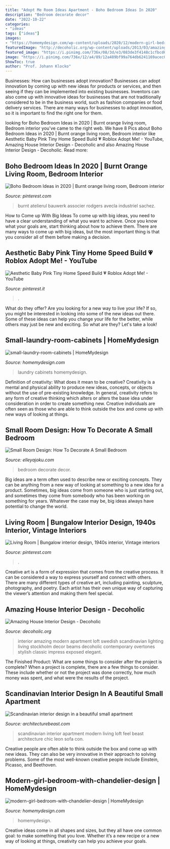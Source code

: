 ```yaml
---
title: "Adopt Me Room Ideas Apartment - Boho Bedroom Ideas In 2020"
description: "Bedroom decorate decor"
date: "2022-10-22"
categories:
- "ideas"
tags: ["ideas"]
images:
- "https://homemydesign.com/wp-content/uploads/2020/12/modern-girl-bedroom-with-chandelier-design.jpg"
featuredImage: "http://decoholic.org/wp-content/uploads/2013/03/amazing-18-house-interior-design.jpg"
featured_image: "https://i.pinimg.com/736x/08/3d/e3/083de3f4148c1cfbcd6a32d36e88938c.jpg"
image: "https://i.pinimg.com/736x/12/a4/89/12a489bf99a764db6241169acec0e22b--bungalow-interiors-country-farmhouse.jpg"
ShowToc: true
author: "Prof. Johann Klocko"
---
```



Businesses: How can businesses adopt innovation?
Businesses can adopt innovation by coming up with new ideas for products or services, and then seeing if they can be implemented into existing businesses. Inventors can also come up with innovative ideas for businesses that are not traditionally considered to be in the business world, such as fashion companies or food delivery services. There are many ways for businesses to adopt innovation, so it is important to find the right one for them.

	

		
looking for Boho Bedroom Ideas in 2020 | Burnt orange living room, Bedroom interior you've came to the right web. We have 8 Pics about Boho Bedroom Ideas in 2020 | Burnt orange living room, Bedroom interior like Aesthetic Baby Pink Tiny Home Speed Build 💗 Roblox Adopt Me! - YouTube, Amazing House Interior Design - Decoholic and also Amazing House Interior Design - Decoholic. Read more:
		
    
## Boho Bedroom Ideas In 2020 | Burnt Orange Living Room, Bedroom Interior

<img loading=lazy src="https://i.pinimg.com/736x/08/3d/e3/083de3f4148c1cfbcd6a32d36e88938c.jpg" onerror="this.onerror=null;this.src='https://tse3.mm.bing.net/th?id=OIP.zrYYxjmFo7NIBQaO71CeXQHaHa&amp;pid=15.1';" alt="Boho Bedroom Ideas in 2020 | Burnt orange living room, Bedroom interior">

_Source: pinterest.com_

>burnt atelierul bauwerk associer rodgers avecla industriel sachez. 

	

How to Come up With Big Ideas
To come up with big ideas, you need to have a clear understanding of what you want to achieve. Once you know what your goals are, start thinking about how to achieve them. There are many ways to come up with big ideas, but the most important thing is that you consider all of them before making a decision.

    
## Aesthetic Baby Pink Tiny Home Speed Build 💗 Roblox Adopt Me! - YouTube

<img loading=lazy src="https://i.pinimg.com/736x/d9/cb/9e/d9cb9e421846d18ebeb9b07138acec2f.jpg" onerror="this.onerror=null;this.src='https://tse1.mm.bing.net/th?id=OIP.WHeAJaQrTnZUnsVf53PnwgHaFj&amp;pid=15.1';" alt="Aesthetic Baby Pink Tiny Home Speed Build 💗 Roblox Adopt Me! - YouTube">

_Source: pinterest.it_

>. 

	

What do they offer?
Are you looking for a new way to live your life? If so, you might be interested in looking into some of the new ideas out there. Some of these ideas can help you change your life for the better, while others may just be new and exciting. So what are they? Let's take a look!

    
## Small-laundry-room-cabinets | HomeMydesign

<img loading=lazy src="https://homemydesign.com/wp-content/uploads/2013/03/small-laundry-room-cabinets.jpg" onerror="this.onerror=null;this.src='https://tse1.mm.bing.net/th?id=OIP.F4t3SKeWU7R-D-QWue0-ngHaLH&amp;pid=15.1';" alt="small-laundry-room-cabinets | HomeMydesign">

_Source: homemydesign.com_

>laundry cabinets homemydesign. 

	

Definition of creativity: What does it mean to be creative?
Creativity is a mental and physical ability to produce new ideas, concepts, or objects without the use of pre-existing knowledge. In general, creativity refers to any form of creative thinking which alters or alters the base idea under consideration in order to create something new. Creative individuals are often seen as those who are able to think outside the box and come up with new ways of looking at things.

    
## Small Room Design: How To Decorate A Small Bedroom

<img loading=lazy src="https://elleyajoku.com/wp-content/uploads/2019/05/How-to-decorate-a-small-bedroom-7-1024x1536.jpg" onerror="this.onerror=null;this.src='https://tse3.mm.bing.net/th?id=OIP._gWApyRSkNA_1Ov9WwtQ6QHaLH&amp;pid=15.1';" alt="Small Room Design: How To Decorate A Small Bedroom">

_Source: elleyajoku.com_

>bedroom decorate decor. 

	

Big ideas are a term often used to describe new or exciting concepts. They can be anything from a new way of looking at something to a new idea for a product. Sometimes, big ideas come from someone who is just starting out, and sometimes they come from somebody who has been working on something for years. Whatever the case may be, big ideas always have potential to change the world.

    
## Living Room | Bungalow Interior Design, 1940s Interior, Vintage Interiors

<img loading=lazy src="https://i.pinimg.com/736x/12/a4/89/12a489bf99a764db6241169acec0e22b--bungalow-interiors-country-farmhouse.jpg" onerror="this.onerror=null;this.src='https://tse1.mm.bing.net/th?id=OIP.wIRn0oT3DGBBS8ZmkOVa_QHaFx&amp;pid=15.1';" alt="Living Room | Bungalow interior design, 1940s interior, Vintage interiors">

_Source: pinterest.com_

>. 

	

Creative art is a form of expression that comes from the creative process. It can be considered a way to express yourself and connect with others. There are many different types of creative art, including painting, sculpture, photography, and poetry. Each artist has their own unique way of capturing the viewer’s attention and making them feel special.

    
## Amazing House Interior Design - Decoholic

<img loading=lazy src="http://decoholic.org/wp-content/uploads/2013/03/amazing-18-house-interior-design.jpg" onerror="this.onerror=null;this.src='https://tse1.mm.bing.net/th?id=OIP.uDuxncQl6wFa0i8vEaFmjAHaLH&amp;pid=15.1';" alt="Amazing House Interior Design - Decoholic">

_Source: decoholic.org_

>interior amazing modern apartment loft swedish scandinavian lighting living stockholm decor beams decoholic contemporary overtones stylish classic impress exposed elegant. 

	

The Finished Product: What are some things to consider after the project is complete?
When a project is complete, there are a few things to consider. These include whether or not the project was done correctly, how much money was spent, and what were the results of the project.

    
## Scandinavian Interior Design In A Beautiful Small Apartment

<img loading=lazy src="http://www.architecturebeast.com/wp-content/uploads/2016/03/Scandinavian-interior-design-in-a-beautiful-small-apartment-featured-on-Architecture-Beast-11.jpg" onerror="this.onerror=null;this.src='https://tse3.mm.bing.net/th?id=OIP._yOQ-_vKd4bvRLcM-7buyQHaLH&amp;pid=15.1';" alt="Scandinavian interior design in a beautiful small apartment">

_Source: architecturebeast.com_

>scandinavian interior apartment modern living loft feel beast architecture chic leon sofa con. 

	

Creative people are often able to think outside the box and come up with new ideas. They can also be very innovative in their approach to solving problems. Some of the most well-known creative people include Einstein, Picasso, and Beethoven.

    
## Modern-girl-bedroom-with-chandelier-design | HomeMydesign

<img loading=lazy src="https://homemydesign.com/wp-content/uploads/2020/12/modern-girl-bedroom-with-chandelier-design.jpg" onerror="this.onerror=null;this.src='https://tse1.mm.bing.net/th?id=OIP.H9fYfi5-LKGzLxBSyGZBhQHaLG&amp;pid=15.1';" alt="modern-girl-bedroom-with-chandelier-design | HomeMydesign">

_Source: homemydesign.com_

>homemydesign. 

	

Creative ideas come in all shapes and sizes, but they all have one common goal: to make something that you love. Whether it’s a new recipe or a new way of looking at things, creativity can help you achieve your goals.

